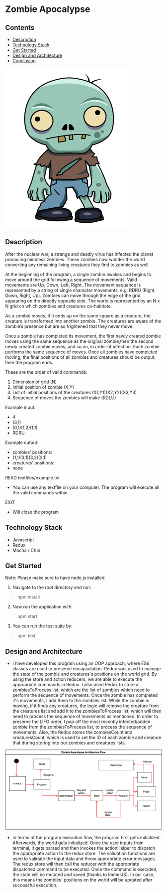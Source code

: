 # Zombie Apocalypse

## Contents
- [Description](#description)
- [Technology Stack](#technology-stack)
- [Get Started](#get-started)
- [Design and Architecture](#design-and-architecture)
- [Conclusion](#conclusion)

<img src="zombie.png" alt="zombie" width="415" height="515"/>

## Description
After the nuclear war, a strange and deadly virus has infected the planet producing mindless zombies. These zombies now wander the world converting any remaining living creatures they find to zombies as well. 

At the beginning of the program, a single zombie awakes and begins to move around the grid following a sequence of movements. Valid movements are Up, Down, Left, Right. The movement sequence is represented by a string of single character movements, e.g. RDRU
(Right, Down, Right, Up). Zombies can move through the edge of the grid, appearing on the directly opposite side. The world is represented by an N x N grid on which zombies and creatures co-habitate.

As a zombie moves, if it ends up on the same square as a creature, the creature is transformed into another zombie. The creatures are aware of the zombie’s presence but are so frightened that they never move. 

Once a zombie has completed its movement, the first newly created zombie moves using the same sequence as the original zombie,then the second newly created zombie moves, and so on, in order of infection. Each zombie performs the same sequence of moves. Once all zombies have completed moving, the final positions of all zombies and creatures should be output, then the program ends.

These are the order of valid commands:

1. Dimension of grid (N)
2. Initial position of zombie (X,Y)
3. List of initial positions of the creatures (X1,Y1)(X2,Y2)(X3,Y3)
4. Sequence of moves the zombies will make (RDLU)

Example input:
- 4
- (3,1)
- (0,1)(1,2)(1,1)
- RDRU

Example output:
- zombies’ positions:
- (1,1)(3,1)(3,2)(2,1)
- creatures’ positions:
- none

READ textfiles/example.txt
- You can use any textfile on your computer. The program will execute all the valid commands within.

EXIT
- Will close the program

## Technology Stack
- Javascript
- Redux
- Mocha / Chai

## Get Started
Note: Please make sure to have node.js installed.

1. Navigate to the root directory and run:
> npm install

2. Now run the application with:
> npm start

3. You can run the test suite by:
> npm test

## Design and Architecture
- I have developed this program using an OOP approach, where ES6 classes are used to preserve encapsulation. Redux was used to manage the state of the zombie and creatures's positions on the world grid. By using the store and action reducers, we are able to execute the appropriate commands in Redux. I also used Redux to store a zombiesToProcess list, which are the list of zombies which need to perform the sequence of movements. Once the zombie has completed it's movements, I add them to the zombies list. While the zombie is moving, if it finds any creatures, the logic will remove the creature from the creatures list and add it to the zombiesToProcess list, which will then need to process the sequence of movements as mentioned. In order to preserve the LIFO order, I pop off the most recently infected/added zombie from the zombiesToProcess list, to process the sequence of movements. Also, the Redux stores the zombiesCount and creaturesCount, which is used to set the ID of each zombie and creature that during storing into our zombies and creatures lists.

![execution flow diagram](architecture_flow.png)

- In terms of the program execution flow, the program first gets initialized. Afterwards, the world gets initialized. Once the user inputs from terminal, it gets parsed and then invokes the actionHelper to dispatch the appropriate action to the redux store. The validation functions are used to validate the input data and throw appropriate error messages. The redux store will then call the reducer with the appropriate dispatched command to be executed. Once the command is executed, the state will be mutated and saved (thanks to ImmerJS). In our case, this means the zombies' positions on the world will be updated after successful execution.

